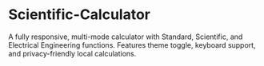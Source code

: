 # Scientific-Calculator
A fully responsive, multi-mode calculator with Standard, Scientific, and Electrical Engineering functions. Features theme toggle, keyboard support, and privacy-friendly local calculations.
